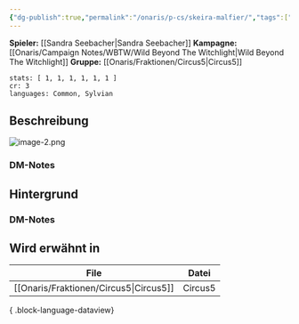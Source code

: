 ```yaml
---
{"dg-publish":true,"permalink":"/onaris/p-cs/skeira-malfier/","tags":["pc kampagne/witchlight fraktion/Circus5"]}
---
```


**Spieler:** [[Sandra Seebacher\|Sandra Seebacher]]
**Kampagne:** [[Onaris/Campaign Notes/WBTW/Wild Beyond The Witchlight\|Wild Beyond The Witchlight]]
**Gruppe:** [[Onaris/Fraktionen/Circus5\|Circus5]]
```statblock
stats: [ 1, 1, 1, 1, 1, 1 ]
cr: 3
languages: Common, Sylvian
```
## Beschreibung
![image-2.png](/img/user/image-2.png)
### DM-Notes

<div class="transclusion internal-embed is-loaded"><div class="markdown-embed">






</div></div>
  
  
## Hintergrund  

### DM-Notes

<div class="transclusion internal-embed is-loaded"><div class="markdown-embed">






</div></div>


## Wird erwähnt in

| File                                      | Datei   |
| ----------------------------------------- | ------- |
| [[Onaris/Fraktionen/Circus5\|Circus5]] | Circus5 |

{ .block-language-dataview}
